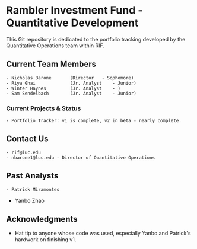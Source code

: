 # Rambler Investment Fund - Quantitative Development

This Git repository is dedicated to the portfolio tracking developed by the Quantitative Operations team within RIF. 


## Current Team Members

	- Nicholas Barone		(Director 	- Sophomore)
	- Riya Ghai 			(Jr. Analyst 	- Junior)
	- Winter Haynes 		(Jr. Analyst 	- )
	- Sam Sendelbach		(Jr. Analyst	- Junior)

### Current Projects & Status
 
	- Portfolio Tracker: v1 is complete, v2 in beta - nearly complete.  

## Contact Us
	- rif@luc.edu
	- nbarone1@luc.edu - Director of Quantitative Operations
	
## Past Analysts

	- Patrick Miramontes
  - Yanbo Zhao

## Acknowledgments

* Hat tip to anyone whose code was used, especially Yanbo and Patrick's hardwork on finishing v1.
